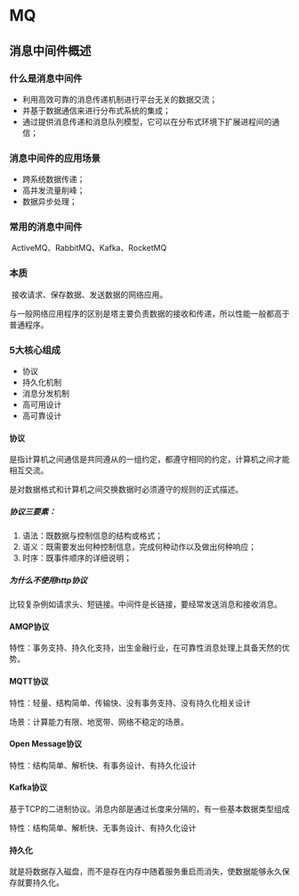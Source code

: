 # MQ

## 消息中间件概述

### 什么是消息中间件

- 利用高效可靠的消息传递机制进行平台无关的数据交流；
- 并基于数据通信来进行分布式系统的集成；
- 通过提供消息传递和消息队列模型，它可以在分布式环境下扩展进程间的通信；

### 消息中间件的应用场景

- 跨系统数据传递；
- 高并发流量削峰；
- 数据异步处理；

### 常用的消息中间件

​		ActiveMQ、RabbitMQ、Kafka、RocketMQ

### 本质

​		接收请求、保存数据、发送数据的网络应用。

​		与一般网络应用程序的区别是塔主要负责数据的接收和传递，所以性能一般都高于普通程序。

### 5大核心组成

- 协议
- 持久化机制
- 消息分发机制
- 高可用设计
- 高可靠设计 

#### 协议

是指计算机之间通信是共同遵从的一组约定，都遵守相同的约定，计算机之间才能相互交流。

是对数据格式和计算机之间交换数据时必须遵守的规则的正式描述。

##### 协议三要素：

1. 语法：既数据与控制信息的结构或格式；
2. 语义：既需要发出何种控制信息，完成何种动作以及做出何种响应；
3. 时序：既事件顺序的详细说明；

##### 为什么不使用http协议

比较复杂例如请求头、短链接。中间件是长链接，要经常发送消息和接收消息。 

#### AMQP协议

特性：事务支持、持久化支持，出生金融行业，在可靠性消息处理上具备天然的优势。

#### MQTT协议

特性：轻量、结构简单、传输快、没有事务支持、没有持久化相关设计

场景：计算能力有限、地宽带、网络不稳定的场景。

#### Open Message协议

特性：结构简单、解析快、有事务设计、有持久化设计

#### Kafka协议

基于TCP的二进制协议。消息内部是通过长度来分隔的，有一些基本数据类型组成

特性：结构简单、解析快、无事务设计、有持久化设计

#### 持久化

就是将数据存入磁盘，而不是存在内存中随着服务重启而消失，使数据能够永久保存就要持久化。

 

































